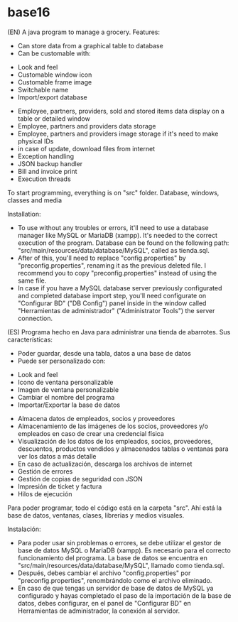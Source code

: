 # base16
(EN)
A java program to manage a grocery. Features:
- Can store data from a graphical table to database
- Can be customable with:
* Look and feel
* Customable window icon
* Customable frame image
* Switchable name
* Import/export database
- Employee, partners, providers, sold and stored items data display on a table or detailed window
- Employee, partners and providers data storage
- Employee, partners and providers image storage if it's need to make physical IDs
- in case of update, download files from internet
- Exception handling
- JSON backup handler
- Bill and invoice print
- Execution threads

To start programming, everything is on "src" folder. Database, windows, classes and media

Installation:

- To use without any troubles or errors, it'll need to use a database manager like MySQL or MariaDB (xampp). It's needed to the correct execution of the program. Database can be found on the following path: "src/main/resources/data/database/MySQL", called as tienda.sql.
- After of this, you'll need to replace "config.properties" by "preconfig.properties", renaming it as the previous deleted file. I recommend you to copy "preconfig.properties" instead of using the same file.
- In case if you have a MySQL database server previously configurated and completed database import step, you'll need configurate on "Configurar BD" ("DB Config") panel inside in the window called "Herramientas de administrador" ("Administrator Tools") the server connection.

(ES)
Programa hecho en Java para administrar una tienda de abarrotes. Sus características:
- Poder guardar, desde una tabla, datos a una base de datos
- Puede ser personalizado con: 
* Look and feel
* Icono de ventana personalizable
* Imagen de ventana personalizable 
* Cambiar el nombre del programa
* Importar/Exportar la base de datos
- Almacena datos de empleados, socios y proveedores
- Almacenamiento de las imágenes de los socios, proveedores y/o empleados en caso de crear una credencial física
- Visualización de los datos de los empleados, socios, proveedores, descuentos, productos vendidos y almacenados tablas o ventanas para ver los datos a más detalle
- En caso de actualización, descarga los archivos de internet
- Gestión de errores
- Gestión de copias de seguridad con JSON
- Impresión de ticket y factura
- Hilos de ejecución

Para poder programar, todo el código está en la carpeta "src". Ahí está la base de datos, ventanas, clases, librerias y medios visuales.

Instalación:

- Para poder usar sin problemas o errores, se debe utilizar el gestor de base de datos MySQL o MariaDB (xampp). Es necesario para el correcto funcionamiento del programa. La base de datos se encuentra en "src/main/resources/data/database/MySQL", llamado como tienda.sql.
- Después, debes cambiar el archivo "config.properties" por "preconfig.properties", renombrándolo como el archivo eliminado.
- En caso de que tengas un servidor de base de datos de MySQL ya configurado y hayas completado el paso de la importación de la base de datos, debes configurar, en el panel de "Configurar BD" en Herramientas de administrador, la conexión al servidor.